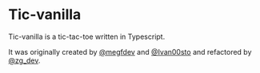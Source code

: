 # Tic-vanilla

Tic-vanilla is a tic-tac-toe written in Typescript.

It was originally created by [@megfdev](https://twitter.com/megfdev) and [@Ivan00sto](https://twitter.com/Ivan00sto)
and refactored by [@zg_dev](https://twitter.com/zg_dev).
